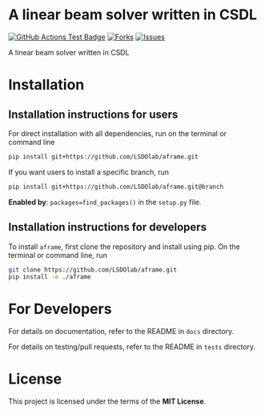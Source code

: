 # A linear beam solver written in CSDL

<!---
[![Python](https://img.shields.io/pypi/pyversions/lsdo_project_template)](https://img.shields.io/pypi/pyversions/lsdo_project_template)
[![Pypi](https://img.shields.io/pypi/v/lsdo_project_template)](https://pypi.org/project/lsdo_project_template/)
[![Coveralls Badge][13]][14]
[![PyPI version][10]][11]
[![PyPI Monthly Downloads][12]][11]
-->

[![GitHub Actions Test Badge](https://github.com/LSDOlab/lsdo_project_template/actions/workflows/actions.yml/badge.svg)](https://github.com/lsdo_project_template/lsdo_project_template/actions)
[![Forks](https://img.shields.io/github/forks/LSDOlab/lsdo_project_template.svg)](https://github.com/LSDOlab/lsdo_project_template/network)
[![Issues](https://img.shields.io/github/issues/LSDOlab/lsdo_project_template.svg)](https://github.com/LSDOlab/lsdo_project_template/issues)


A linear beam solver written in CSDL

# Installation

## Installation instructions for users
For direct installation with all dependencies, run on the terminal or command line
```sh
pip install git+https://github.com/LSDOlab/aframe.git
```
If you want users to install a specific branch, run
```sh
pip install git+https://github.com/LSDOlab/aframe.git@branch
```

**Enabled by**: `packages=find_packages()` in the `setup.py` file.

## Installation instructions for developers
To install `aframe`, first clone the repository and install using pip.
On the terminal or command line, run
```sh
git clone https://github.com/LSDOlab/aframe.git
pip install -e ./aframe
```

# For Developers
For details on documentation, refer to the README in `docs` directory.

For details on testing/pull requests, refer to the README in `tests` directory.

# License
This project is licensed under the terms of the **MIT License**.
